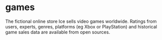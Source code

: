 # games
The fictional online store Ice sells video games worldwide. Ratings from users, experts, genres, platforms (eg Xbox or PlayStation) and historical game sales data are available from open sources.
